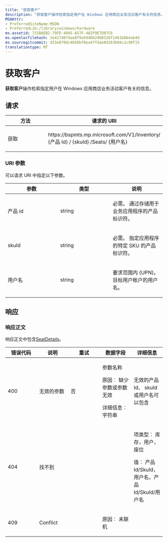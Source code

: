 ```yaml
---
title: "获取客户"
description: "获取客户操作检索指定用户在 Windows 应用商店业务活动客户有关的信息。"
MSHAttr:
- PreferredSiteName:MSDN
- PreferredLib:/library/windows/hardware
ms.assetid: 715BAEB2-79FD-4945-A57F-482F9E7D07C6
ms.openlocfilehash: 2e417407dae8f9a59d662988328f1d61b8b4ab4d
ms.sourcegitcommit: d33e870dc4850bf0ea47fdae0d163b04c1c90f15
translationtype: MT
---
```

# <a name="get-seat"></a>获取客户

**获取客户**操作检索指定用户在 Windows 应用商店业务活动客户有关的信息。

## <a name="request"></a>请求

<table>
<colgroup>
<col width="50%" />
<col width="50%" />
</colgroup>
<thead>
<tr class="header">
<th>方法</th>
<th>请求的 URI</th>
</tr>
</thead>
<tbody>
<tr class="odd">
<td><p>获取</p></td>
<td><p>https://bspmts.mp.microsoft.com/V1/Inventory/ {产品 Id} / {skuId} /Seats/ {用户名}</p></td>
</tr>
</tbody>
</table>


### <a name="uri-parameters"></a>URI 参数

可以请求 URI 中指定以下参数。

<table>
<colgroup>
<col width="33%" />
<col width="33%" />
<col width="33%" />
</colgroup>
<thead>
<tr class="header">
<th>参数</th>
<th>类型</th>
<th>说明</th>
</tr>
</thead>
<tbody>
<tr class="odd">
<td><p>产品 id</p></td>
<td><p>string</p></td>
<td><p>必需。 通过存储用于业务应用程序的产品标识符。</p></td>
</tr>
<tr class="even">
<td><p>skuId</p></td>
<td><p>string</p></td>
<td><p>必需。 指定应用程序的特定 SKU 的产品标识符。</p></td>
</tr>
<tr class="odd">
<td><p>用户名</p></td>
<td><p>string</p></td>
<td><p>要求范围内 (UPN)。 目标用户帐户的用户名。</p></td>
</tr>
</tbody>
</table>

 
## <a name="response"></a>响应

### <a name="response-body"></a>响应正文

响应正文中包含[SeatDetails](data-structures-windows-store-for-business.md#seatdetails)。

<table>
<colgroup>
<col width="20%" />
<col width="20%" />
<col width="20%" />
<col width="20%" />
<col width="20%" />
</colgroup>
<thead>
<tr class="header">
<th>错误代码</th>
<th>说明</th>
<th>重试</th>
<th>数据字段</th>
<th>详细信息</th>
</tr>
</thead>
<tbody>
<tr class="odd">
<td><p>400</p></td>
<td><p>无效的参数</p></td>
<td><p>否</p></td>
<td><p>参数名称</p>
<p>原因︰ 缺少参数或参数无效</p>
<p>详细信息︰ 字符串</p></td>
<td><p>无效的产品 Id、 skuId 或用户名可以包含</p></td>
</tr>
<tr class="even">
<td><p>404</p></td>
<td><p>找不到</p></td>
<td></td>
<td></td>
<td><p>项类型︰ 库存，用户，座位</p>
<p>值︰ 产品 Id/SkuId，用户名，产品 Id/SkuId/用户名</p></td>
</tr>
<tr class="odd">
<td><p>409</p></td>
<td><p>Conflict</p></td>
<td></td>
<td><p>原因︰ 未联机</p></td>
<td></td>
</tr>
</tbody>
</table>

 

 





